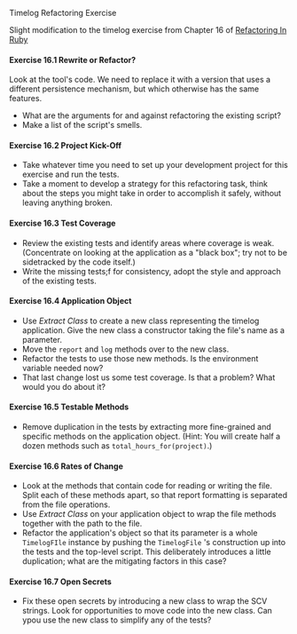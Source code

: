 Timelog Refactoring Exercise

Slight modification to the timelog exercise from
Chapter 16 of [Refactoring In Ruby](http://www.informit.com/store/refactoring-in-ruby-9780321545046)

#### Exercise 16.1 Rewrite or Refactor?

Look at the tool's code. We need to replace it with a version that uses a
different persistence mechanism, but which otherwise has the same features.

  * What are the arguments for and against refactoring the existing script?
  * Make a list of the script's smells.

#### Exercise 16.2 Project Kick-Off

  * Take whatever time you need to set up your development project for this
  exercise and run the tests.
  * Take a moment to develop a strategy for this refactoring task, think about
  the steps you might take in order to accomplish it safely, without leaving
  anything broken.

#### Exercise 16.3 Test Coverage

  * Review the existing tests and identify areas where coverage is weak.
  (Concentrate on looking at the application as a "black box"; try not to be
  sidetracked by the code itself.)
  * Write the missing tests;f for consistency, adopt the style and approach of
  the existing tests.

#### Exercise 16.4 Application Object

  * Use _Extract Class_ to create a new class representing the timelog
  application. Give the new class a constructor taking the file's name as a
  parameter.
  * Move the ```report``` and ```log``` methods over to the new class.
  * Refactor the tests to use those new methods. Is the environment variable
  needed now?
  * That last change lost us some test coverage. Is that a problem? What would
  you do about it?

#### Exercise 16.5 Testable Methods

  * Remove duplication in the tests by extracting more fine-grained and specific
  methods on the application object. (Hint: You will create half a dozen methods
  such as ```total_hours_for(project)```.)

#### Exercise 16.6 Rates of Change

  * Look at the methods that contain code for reading or writing the file. Split
  each of these methods apart, so that report formatting is separated from the
  file operations.
  * Use _Extract Class_ on your application object to wrap the file methods
  together with the path to the file.
  * Refactor the application's object so that its parameter is a whole
  ```TimelogFIle``` instance by pushing the ```TimelogFile``` 's construction
  up into the tests and the top-level script. This deliberately introduces a
  little duplication; what are the mitigating factors in this case?

#### Exercise 16.7 Open Secrets

  * Fix these open secrets by introducing a new class to wrap the SCV strings.
  Look for opportunities to move code into the new class. Can ypou use the new
  class to simplify any of the tests?
